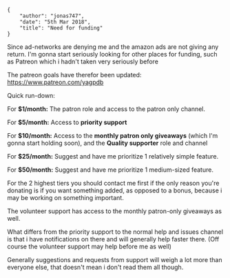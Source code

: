     {
        "author": "jonas747",
        "date": "5th Mar 2018",
        "title": "Need for funding"
    }

Since ad-networks are denying me and the amazon ads are not giving any return. I'm gonna start seriously looking for other places for funding, such as Patreon which i hadn't taken very seriously before

The patreon goals have therefor been updated: https://www.patreon.com/yagpdb

Quick run-down:

For **$1/month:** The patron role and access to the patron only channel.

For **$5/month:** Access to **priority support**

For **$10/month:** Access to the **monthly patron only giveaways** (which I'm gonna start holding soon), and the **Quality supporter** role and channel

For **$25/month:** Suggest and have me prioritize 1 relatively simple feature.

For **$50/month:** Suggest and have me prioritize 1 medium-sized feature.


For the 2 highest tiers you should contact me first if the only reason you're donating is if you want something added, as opposed to a bonus, because i may be working on something important.

The volunteer support has access to the monthly patron-only giveaways as well.

What differs from the priority support to the normal help and issues channel is that i have notifications on there and will generally help faster there. (Off course the volunteer support may help before me as well)

Generally suggestions and requests from support will weigh a lot more than everyone else, that doesn't mean i don't read them all though.

